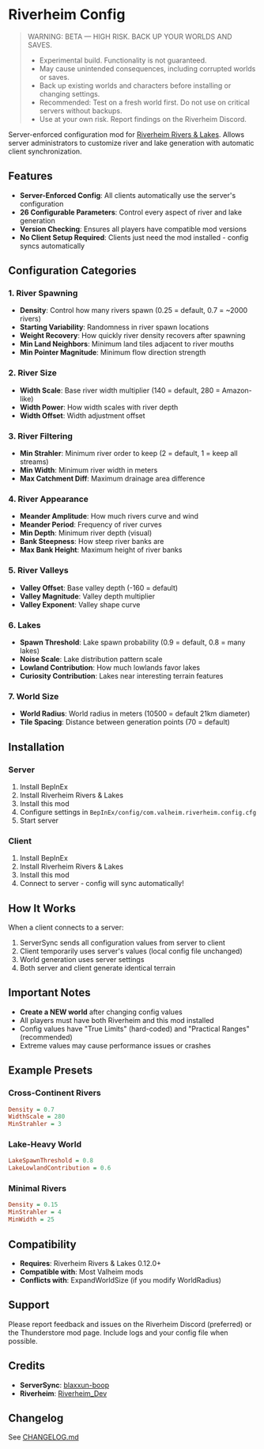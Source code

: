 # Riverheim Config

> WARNING: BETA — HIGH RISK. BACK UP YOUR WORLDS AND SAVES.
> - Experimental build. Functionality is not guaranteed.
> - May cause unintended consequences, including corrupted worlds or saves.
> - Back up existing worlds and characters before installing or changing settings.
> - Recommended: Test on a fresh world first. Do not use on critical servers without backups.
> - Use at your own risk. Report findings on the Riverheim Discord.

Server-enforced configuration mod for [Riverheim Rivers & Lakes](https://thunderstore.io/c/valheim/p/Riverheim_Dev/Riverheim/). Allows server administrators to customize river and lake generation with automatic client synchronization.

## Features

- **Server-Enforced Config**: All clients automatically use the server's configuration
- **26 Configurable Parameters**: Control every aspect of river and lake generation
- **Version Checking**: Ensures all players have compatible mod versions
- **No Client Setup Required**: Clients just need the mod installed - config syncs automatically

## Configuration Categories

### 1. River Spawning
- **Density**: Control how many rivers spawn (0.25 = default, 0.7 = ~2000 rivers)
- **Starting Variability**: Randomness in river spawn locations
- **Weight Recovery**: How quickly river density recovers after spawning
- **Min Land Neighbors**: Minimum land tiles adjacent to river mouths
- **Min Pointer Magnitude**: Minimum flow direction strength

### 2. River Size
- **Width Scale**: Base river width multiplier (140 = default, 280 = Amazon-like)
- **Width Power**: How width scales with river depth
- **Width Offset**: Width adjustment offset

### 3. River Filtering
- **Min Strahler**: Minimum river order to keep (2 = default, 1 = keep all streams)
- **Min Width**: Minimum river width in meters
- **Max Catchment Diff**: Maximum drainage area difference

### 4. River Appearance
- **Meander Amplitude**: How much rivers curve and wind
- **Meander Period**: Frequency of river curves
- **Min Depth**: Minimum river depth (visual)
- **Bank Steepness**: How steep river banks are
- **Max Bank Height**: Maximum height of river banks

### 5. River Valleys
- **Valley Offset**: Base valley depth (-160 = default)
- **Valley Magnitude**: Valley depth multiplier
- **Valley Exponent**: Valley shape curve

### 6. Lakes
- **Spawn Threshold**: Lake spawn probability (0.9 = default, 0.8 = many lakes)
- **Noise Scale**: Lake distribution pattern scale
- **Lowland Contribution**: How much lowlands favor lakes
- **Curiosity Contribution**: Lakes near interesting terrain features

### 7. World Size
- **World Radius**: World radius in meters (10500 = default 21km diameter)
- **Tile Spacing**: Distance between generation points (70 = default)

## Installation

### Server
1. Install BepInEx
2. Install Riverheim Rivers & Lakes
3. Install this mod
4. Configure settings in `BepInEx/config/com.valheim.riverheim.config.cfg`
5. Start server

### Client
1. Install BepInEx
2. Install Riverheim Rivers & Lakes
3. Install this mod
4. Connect to server - config will sync automatically!

## How It Works

When a client connects to a server:
1. ServerSync sends all configuration values from server to client
2. Client temporarily uses server's values (local config file unchanged)
3. World generation uses server settings
4. Both server and client generate identical terrain

## Important Notes

- **Create a NEW world** after changing config values
- All players must have both Riverheim and this mod installed
- Config values have "True Limits" (hard-coded) and "Practical Ranges" (recommended)
- Extreme values may cause performance issues or crashes

## Example Presets

### Cross-Continent Rivers
```ini
Density = 0.7
WidthScale = 280
MinStrahler = 3
```

### Lake-Heavy World
```ini
LakeSpawnThreshold = 0.8
LakeLowlandContribution = 0.6
```

### Minimal Rivers
```ini
Density = 0.15
MinStrahler = 4
MinWidth = 25
```

## Compatibility

- **Requires**: Riverheim Rivers & Lakes 0.12.0+
- **Compatible with**: Most Valheim mods
- **Conflicts with**: ExpandWorldSize (if you modify WorldRadius)

## Support

Please report feedback and issues on the Riverheim Discord (preferred) or the Thunderstore mod page. Include logs and your config file when possible.

## Credits

- **ServerSync**: [blaxxun-boop](https://github.com/blaxxun-boop/ServerSync)
- **Riverheim**: [Riverheim_Dev](https://thunderstore.io/c/valheim/p/Riverheim_Dev/Riverheim/)

## Changelog

See [CHANGELOG.md](CHANGELOG.md)
